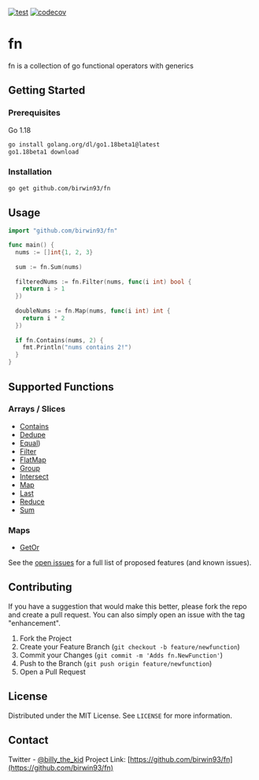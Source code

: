 [![test](https://github.com/birwin93/fn/actions/workflows/go_test.yaml/badge.svg)](https://github.com/birwin93/fn/actions/workflows/go_test.yaml/badge.svg)
[![codecov](https://codecov.io/gh/birwin93/fn/branch/main/graph/badge.svg?token=KNI2VGZT6L)](https://codecov.io/gh/birwin93/fn)

# fn
fn is a collection of go functional operators with generics

## Getting Started

### Prerequisites

Go 1.18

```sh
go install golang.org/dl/go1.18beta1@latest
go1.18beta1 download
```

### Installation
```sh
go get github.com/birwin93/fn
```

## Usage

```go
import "github.com/birwin93/fn"

func main() {
  nums := []int{1, 2, 3}
  
  sum := fn.Sum(nums)
  
  filteredNums := fn.Filter(nums, func(i int) bool {
    return i > 1
  })
  
  doubleNums := fn.Map(nums, func(i int) int {
    return i * 2
  })
  
  if fn.Contains(nums, 2) {
    fmt.Println("nums contains 2!")
  }
}
```

## Supported Functions

### Arrays / Slices

- [Contains](https://github.com/birwin93/fn/blob/main/contains.go)
- [Dedupe](https://github.com/birwin93/fn/blob/main/dedupe.go)
- [Equal](https://github.com/birwin93/fn/blob/main/equal.go))
- [Filter](https://github.com/birwin93/fn/blob/main/filter.go)
- [FlatMap](https://github.com/birwin93/fn/blob/main/flatmap.go)
- [Group](https://github.com/birwin93/fn/blob/main/group.go)
- [Intersect](https://github.com/birwin93/fn/blob/main/intersect.go)
- [Map](https://github.com/birwin93/fn/blob/main/map.go)
- [Last](https://github.com/birwin93/fn/blob/main/last.go)
- [Reduce](https://github.com/birwin93/fn/blob/main/reduce.go)
- [Sum](https://github.com/birwin93/fn/blob/main/sum.go)

### Maps

- [GetOr](https://github.com/birwin93/fn/blob/main/get_or.go)

See the [open issues](https://github.com/birwin93/fn/issues) for a full list of proposed features (and known issues).

## Contributing

If you have a suggestion that would make this better, please fork the repo and create a pull request. You can also simply open an issue with the tag "enhancement". 

1. Fork the Project
2. Create your Feature Branch (`git checkout -b feature/newfunction`)
3. Commit your Changes (`git commit -m 'Adds fn.NewFunction'`)
4. Push to the Branch (`git push origin feature/newfunction`)
5. Open a Pull Request

## License

Distributed under the MIT License. See `LICENSE` for more information.

## Contact
Twitter - [@billy_the_kid](https://twitter.com/billy_the_kid)
Project Link: [https://github.com/birwin93/fn](https://github.com/birwin93/fn)
